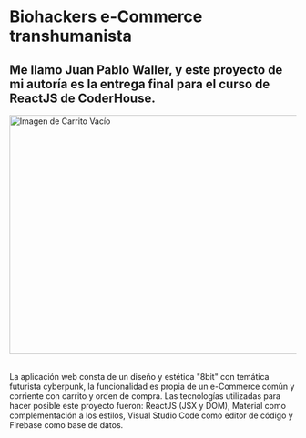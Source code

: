 # **Biohackers e-Commerce transhumanista**

## Me llamo Juan Pablo Waller, y este proyecto de mi autoría es la entrega final para el curso de ReactJS de CoderHouse. 

<img alt="Imagen de Carrito Vacío" src="GifReadMe/GifWebApp.gif" width="700" height="420" />

<br />
<br />

La aplicación web consta de un diseño y estética "8bit" con temática futurista cyberpunk, la funcionalidad es propia de un e-Commerce común y corriente con carrito y orden de compra. Las tecnologías utilizadas para hacer posible este proyecto fueron: ReactJS (JSX y DOM), Material como complementación a los estilos, Visual Studio Code como editor de código y Firebase como base de datos.


